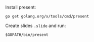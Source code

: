 Install present:

    go get golang.org/x/tools/cmd/present

Create slides ``.slide`` and run:

    $GOPATH/bin/present
